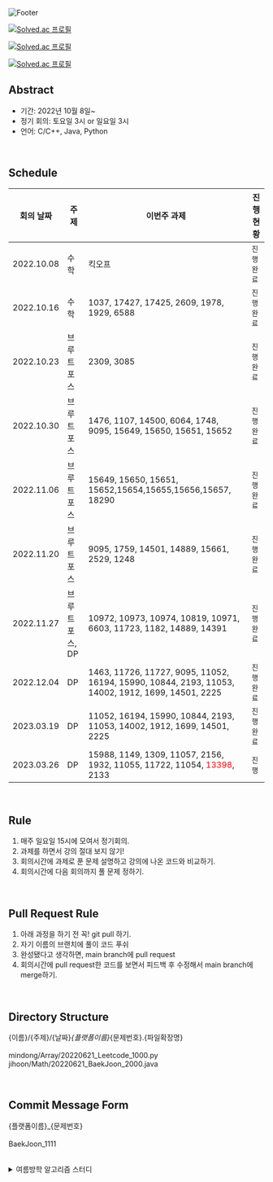 ![Footer](https://capsule-render.vercel.app/api?type=waving&color=auto&height=200&section=footer&text=Algorithms%20study&fontSize=100)



[![Solved.ac
프로필](http://mazassumnida.wtf/api/v2/generate_badge?boj=leecks1119)](https://solved.ac/leecks1119)

[![Solved.ac
프로필](http://mazassumnida.wtf/api/v2/generate_badge?boj=ilikeicetea)](https://solved.ac/ilikeicetea)

[![Solved.ac
프로필](http://mazassumnida.wtf/api/v2/generate_badge?boj=sanso)](https://solved.ac/sanso)






## Abstract

- 기간: 2022년 10월 8일~
- 정기 회의: 토요일 3시 or 일요일 3시
- 언어: C/C++, Java, Python

<br>

## Schedule


| **회의 날짜**     |    **주제**      |    **이번주 과제**                                     | **진행 현황** |
| ------------ | --------------   | ---------------------------------------------------------- | ------------- |
| 2022.10.08   |    수학          |                            킥오프                          |  `진행 완료`  |
| 2022.10.16   |    수학          | 1037, 17427, 17425, 2609, 1978, 1929, 6588                 |   `진행 완료` |
| 2022.10.23   |    브루트포스          | 2309, 3085                                                  |   `진행 완료`   |
| 2022.10.30   |    브루트포스          | 1476, 1107, 14500, 6064, 1748, 9095, 15649, 15650, 15651, 15652 |   `진행 완료`   |
| 2022.11.06   |    브루트포스          | 15649, 15650, 15651, 15652,15654,15655,15656,15657, 18290       |   `진행 완료`   |
| 2022.11.20   |    브루트포스          | 9095, 1759, 14501, 14889, 15661, 2529, 1248                                           |   `진행 완료`   |
| 2022.11.27   |    브루트포스, DP          |10972, 10973, 10974, 10819, 10971, 6603, 11723, 1182, 14889, 14391 |   `진행 완료`   |
| 2022.12.04   |    DP          |1463, 11726, 11727, 9095, 11052, 16194, 15990, 10844, 2193, 11053, 14002, 1912, 1699, 14501, 2225 |   `진행 완료`   |
| 2023.03.19   |    DP          |11052, 16194, 15990, 10844, 2193, 11053, 14002, 1912, 1699, 14501, 2225 |   `진행완료 `   |
| 2023.03.26   |    DP          |15988, 1149, 1309, 11057, 2156, 1932, 11055, 11722, 11054, <span style="color:red">13398</span>, 2133  |   `진행 `   |

<br>

## Rule

1. 매주 일요일 15시에 모여서 정기회의.
2. 과제를 하면서 강의 절대 보지 않기!
3. 회의시간에 과제로 푼 문제 설명하고 강의에 나온 코드와 비교하기.
4. 회의시간에 다음 회의까지 풀 문제 정하기.



<br>

## Pull Request Rule

1. 아래 과정을 하기 전 꼭! git pull 하기.
2. 자기 이름의 브랜치에 풀이 코드 푸쉬
3. 완성됐다고 생각하면, main branch에 pull request
4. 회의시간에 pull request한 코드를 보면서 피드백 후 수정해서 main branch에 merge하기. 


<br>

## Directory Structure
{이름}/{주제}/{날짜}_{플랫폼이름}_{문제번호}.{파일확장명} <br><br>
mindong/Array/20220621_Leetcode_1000.py <br>
jihoon/Math/20220621_BaekJoon_2000.java <br>


<br>

## Commit Message Form
{플랫폼이름}_{문제번호}
<br><br>
BaekJoon_1111


<br>


<details>
<summary>여름방학 알고리즘 스터디</summary>
<div markdown="1">

## Abstract

- 기간: 2022년 6월 ~ 7월
- 정기 회의: 목요일 18시
- 언어: Python



<br>

## Rule

1. 매일 최소 1문제씩 풀기
2. 문제선정은 자기 마음대로
3. 매주 요일 시에 모여서 정기 회의
4. 정기회의날 선정한 2문제, 이번주 좋았던 1문제 코드 리뷰 및 다음에 코드 리뷰할 2문제 선정 
5. 정기회의날 진도 체크하고 미완료 시, 만족될 때까지 집에 못감.

<br>

## Pull Request Rule

1. 자기 이름의 브랜치에 풀이 코드 푸쉬
2. 완성됐다고 생각하면, main 브랜치에 pull request. 이때, comment에 코드 설명하기.
3. 상대방이 pull request한 코드를 보고 comment에 피드백한 후 merge하기. 


<br>

## Description Method

문제번호. 문제이름
<br>간단한 문제설명
1. 문제 풀이를 위한 접근방식 설명
2. 적용 자료구조, 알고리즘 개념 간단하게 설명
3. 시간 복잡도 계산
4. 사용 라이브러리 간단하게 설명
5. 느낀점


<br>

## Directory Structure
mindong/주제/20220621_Leetcode_문제번호.py <br>
jihoon/주제/20220621_BackJoon_문제번호.cpp


<br>

## Commit Message Form
20220621_Leetcode_문제번호


<br>

## Schedule


| **주차** | **코드리뷰문제**          | **zihoonc**                                                   | **sanso62**                                                   | **정기회의일시**                                                   | **진행 현황** |
| -------- | ------------------- | ------------------------------------------------------------ | ------------------------------------------------------------ | ------------------------------------------------------------ | ------------- |
| 1주차    |     없음.      |  | Leetcode ~~125, 344, 937, 819,49~~, <br> ~~5, 148, 56, 147, 179, 242, 75, 973~~ |                         2022.06.30 20:00                                     | `진행 완료`   |
| 2주차    |    boj 11945      | Codeit 재귀함수 1,2,3,4,5,6 | Leetcode ~~1,42, 15, 561, 238, 121,~~ 704, 33 |                           2022.07.07 20:00                                   | `진행 완료`   |
| 3주차    |          |  | Leetcode 234, 21, 206, 704, 33, 349, 167, 240 |                      2022.07.14 15:00                                         | `진행 중`   |
| 4주차    |          |  |  이진탐색 |  | `진행 예정`   |

</div>
</details>
